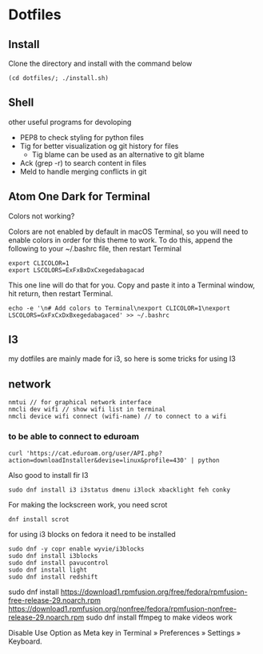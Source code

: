 # Dotfiles



## Install
Clone the directory and install with the command below
```
(cd dotfiles/; ./install.sh)
```

## Shell
other useful programs for devoloping

* PEP8 to check styling for python files
* Tig for better visualization og git history for files
  * Tig blame can be used as an alternative to git blame
* Ack (grep -r) to search content in files 
* Meld to handle merging conflicts in git

## Atom One Dark for Terminal 

Colors not working?

Colors are not enabled by default in macOS Terminal, so you will need to enable colors in order for this theme to work. To do this, append the following to your ~/.bashrc file, then restart Terminal
```
export CLICOLOR=1
export LSCOLORS=ExFxBxDxCxegedabagacad
```
This one line will do that for you. Copy and paste it into a Terminal window, hit return, then restart Terminal.
```
echo -e '\n# Add colors to Terminal\nexport CLICOLOR=1\nexport LSCOLORS=GxFxCxDxBxegedabagaced' >> ~/.bashrc
```

## I3
my dotfiles are mainly made for i3, so here is some tricks for using I3

## network

```
nmtui // for graphical network interface
nmcli dev wifi // show wifi list in terminal
nmcli device wifi connect (wifi-name) // to connect to a wifi
```
### to be able to connect to eduroam
```
curl 'https://cat.eduroam.org/user/API.php?action=downloadInstaller&devise=linux&profile=430' | python
```

Also good to install fir I3
```
sudo dnf install i3 i3status dmenu i3lock xbacklight feh conky
```

For making the lockscreen work, you need scrot
```
dnf install scrot
```

for using i3 blocks on fedora it need to be installed
```
sudo dnf -y copr enable wyvie/i3blocks
sudo dnf install i3blocks
sudo dnf install pavucontrol
sudo dnf install light
sudo dnf install redshift
```
sudo dnf install https://download1.rpmfusion.org/free/fedora/rpmfusion-free-release-29.noarch.rpm https://download1.rpmfusion.org/nonfree/fedora/rpmfusion-nonfree-release-29.noarch.rpm
sudo dnf install ffmpeg
to make videos work

Disable Use Option as Meta key in Terminal » Preferences » Settings » Keyboard.
